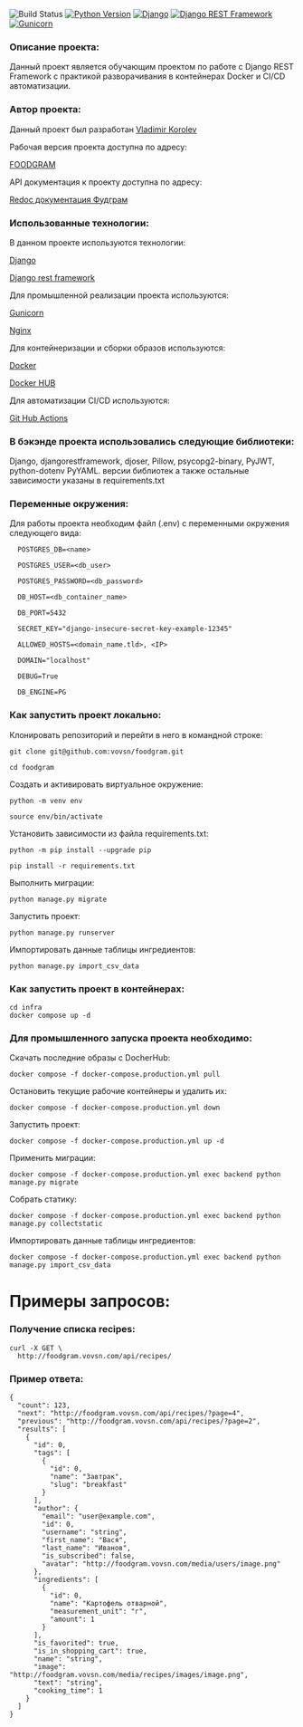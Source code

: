 ![Build Status](https://github.com/VOVSn/foodgram/actions/workflows/main.yml/badge.svg)
[![Python Version](https://img.shields.io/badge/python-3.9-blue.svg)](https://www.python.org/downloads/release/python-390/)
[![Django](https://img.shields.io/badge/django-3.2.3-green.svg)](https://www.djangoproject.com/)
[![Django REST Framework](https://img.shields.io/badge/drf-3.12.4-blueviolet.svg)](https://www.django-rest-framework.org/)
[![Gunicorn](https://img.shields.io/badge/gunicorn-20.1.0-green.svg)](https://gunicorn.org/)


### Описание проекта:

  Данный проект является обучающим проектом по работе с Django REST Framework с практикой разворачивания в контейнерах Docker и CI/CD автоматизации.

### Автор проекта:

  Данный проект был разработан [Vladimir Korolev](https://github.com/VOVSn)

  Рабочая версия проекта доступна по адресу:

  [FOODGRAM](https://foodgram.vovsn.com)

  API документация к проекту доступна по адресу:

  [Redoc документация Фудграм](https://foodgram.vovsn.com/api/docs/)


### Использованные технологии:

  В данном проекте используются технологии:

  [Django](https://www.djangoproject.com/)

  [Django rest framework](https://www.django-rest-framework.org/)

  Для промышленной реализации проекта используются:

  [Gunicorn](https://docs.gunicorn.org/en/stable/index.html)

  [Nginx](https://nginx.org/en/docs/)

  Для контейнеризации и сборки образов используются:

  [Docker](https://docs.docker.com/manuals/)

  [Docker HUB](https://docs.docker.com/docker-hub/)

  Для автоматизации CI/CD используются:

  [Git Hub Actions](https://docs.github.com/ru/actions/about-github-actions/understanding-github-actions)



### В бэкэнде проекта использовались следующие библиотеки:
  Django, djangorestframework, djoser, Pillow, psycopg2-binary, PyJWT,
  python-dotenv PyYAML.
  версии библиотек а также остальные зависимости указаны в requirements.txt


### Переменные окружения:

  Для работы проекта необходим файл (.env) с переменными окружения следующего вида:
```
  POSTGRES_DB=<name>

  POSTGRES_USER=<db_user>

  POSTGRES_PASSWORD=<db_password>

  DB_HOST=<db_container_name>

  DB_PORT=5432

  SECRET_KEY="django-insecure-secret-key-example-12345"

  ALLOWED_HOSTS=<domain_name.tld>, <IP>

  DOMAIN="localhost"

  DEBUG=True

  DB_ENGINE=PG
```
### Как запустить проект локально:

  Клонировать репозиторий и перейти в него в командной строке:

  ```
  git clone git@github.com:vovsn/foodgram.git
  ```

  ```
  cd foodgram
  ```

  Cоздать и активировать виртуальное окружение:

  ```
  python -m venv env
  ```

  ```
  source env/bin/activate
  ```

  Установить зависимости из файла requirements.txt:

  ```
  python -m pip install --upgrade pip
  ```

  ```
  pip install -r requirements.txt
  ```

  Выполнить миграции:

  ```
  python manage.py migrate
  ```

  Запустить проект:
  ```
  python manage.py runserver
  ```
  Импортировать данные таблицы ингредиентов:
  ```
  python manage.py import_csv_data
  ```

### Как запустить проект в контейнерах:

  ```
  cd infra
  docker compose up -d
  ```
### Для промышленного запуска проекта необходимо:

  Скачать последние образы с DocherHub:
  ```
  docker compose -f docker-compose.production.yml pull
  ```

  Остановить текущие рабочие контейнеры и удалить их:
  ```
  docker compose -f docker-compose.production.yml down
  ```

  Запустить проект:
  ```
  docker compose -f docker-compose.production.yml up -d
  ```

  Применить миграции:
  ```
  docker compose -f docker-compose.production.yml exec backend python manage.py migrate
  ```

  Собрать статику:
  ```
  docker compose -f docker-compose.production.yml exec backend python manage.py collectstatic 
  ```

  Импортировать данные таблицы ингредиентов:
  ```
  docker compose -f docker-compose.production.yml exec backend python manage.py import_csv_data
  ```



###
# Примеры запросов:

### Получение списка recipes:

```
curl -X GET \
  http://foodgram.vovsn.com/api/recipes/
```
### Пример ответа:

```
{
  "count": 123,
  "next": "http://foodgram.vovsn.com/api/recipes/?page=4",
  "previous": "http://foodgram.vovsn.com/api/recipes/?page=2",
  "results": [
    {
      "id": 0,
      "tags": [
        {
          "id": 0,
          "name": "Завтрак",
          "slug": "breakfast"
        }
      ],
      "author": {
        "email": "user@example.com",
        "id": 0,
        "username": "string",
        "first_name": "Вася",
        "last_name": "Иванов",
        "is_subscribed": false,
        "avatar": "http://foodgram.vovsn.com/media/users/image.png"
      },
      "ingredients": [
        {
          "id": 0,
          "name": "Картофель отварной",
          "measurement_unit": "г",
          "amount": 1
        }
      ],
      "is_favorited": true,
      "is_in_shopping_cart": true,
      "name": "string",
      "image": "http://foodgram.vovsn.com/media/recipes/images/image.png",
      "text": "string",
      "cooking_time": 1
    }
  ]
}
```
